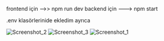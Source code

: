 frontend için -->> npm run dev 
backend için --->  npm start 

.env klasörlerinide ekledim ayrıca

![Screenshot_2](https://github.com/user-attachments/assets/9ad938e2-37ba-4a80-8a07-a7e9622cd20d)
![Screenshot_3](https://github.com/user-attachments/assets/db619ae5-cb4a-4011-97eb-8d2d87fa4eda)
![Screenshot_1](https://github.com/user-attachments/assets/874fe9d9-a80e-4c48-b97b-95a0626e1980)
